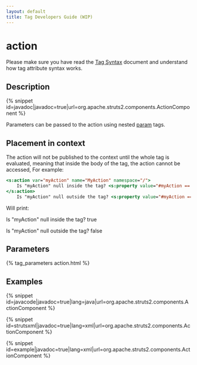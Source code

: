 ```yaml
---
layout: default
title: Tag Developers Guide (WIP)
---
```


# action

Please make sure you have read the [Tag Syntax](tag-syntax.html) document and understand how tag attribute syntax works.

## Description

{% snippet id=javadoc|javadoc=true|url=org.apache.struts2.components.ActionComponent %}

Parameters can be passed to the action using nested [param](param-tag.html) tags.

## Placement in context

The action will not be published to the context until the whole tag is evaluated, meaning that inside the body of the tag, 
the action cannot be accessed, For example:

```jsp
<s:action var="myAction" name="MyAction" namespace="/">
    Is "myAction" null inside the tag? <s:property value="#myAction == null" />
</s:action>
    Is "myAction" null outside the tag? <s:property value="#myAction == null" />
```

Will print:

Is "myAction" null inside the tag? true

Is "myAction" null outside the tag? false

## Parameters

{% tag_parameters action.html %}

## Examples

{% snippet id=javacode|javadoc=true|lang=java|url=org.apache.struts2.components.ActionComponent %}


{% snippet id=strutsxml|javadoc=true|lang=xml|url=org.apache.struts2.components.ActionComponent %}


{% snippet id=example|javadoc=true|lang=xml|url=org.apache.struts2.components.ActionComponent %}
